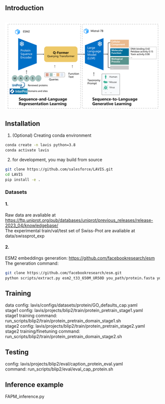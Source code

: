 ## Introduction
<p align="center">
    <br>
    <img src="assets/mmp.png"/>
    <br>
<p>

## Installation

1. (Optional) Creating conda environment

```bash
conda create -n lavis python=3.8
conda activate lavis
```
 
2. for development, you may build from source

```bash
git clone https://github.com/salesforce/LAVIS.git
cd LAVIS
pip install -e .
```

### Datasets
#### 1.
Raw data are avaliable at https://ftp.uniprot.org/pub/databases/uniprot/previous_releases/release-2023_04/knowledgebase/  
The experimental train/val/test set of Swiss-Prot are avaliable at data/swissprot_exp  
#### 2.
ESM2 embeddings generation: https://github.com/facebookresearch/esm  
The generation command:
```bash
git clone https://github.com/facebookresearch/esm.git
python scripts/extract.py esm2_t33_650M_UR50D you_path/protein.fasta you_path_to_save_embedding_files --repr_layers 33 --truncation_seq_length 1024 --include per_tok
```


## Training
data config: lavis/configs/datasets/protein/GO_defaults_cap.yaml  
stage1 config: lavis/projects/blip2/train/protein_pretrain_stage1.yaml  
stage1 training command: run_scripts/blip2/train/protein_pretrain_domain_stage1.sh  
stage2 config: lavis/projects/blip2/train/protein_pretrain_stage2.yaml  
stage2 training/finetuning command: run_scripts/blip2/train/protein_pretrain_domain_stage2.sh  

## Testing
config: lavis/projects/blip2/eval/caption_protein_eval.yaml  
command: run_scripts/blip2/eval/eval_cap_protein.sh

## Inference example
FAPM_inference.py









